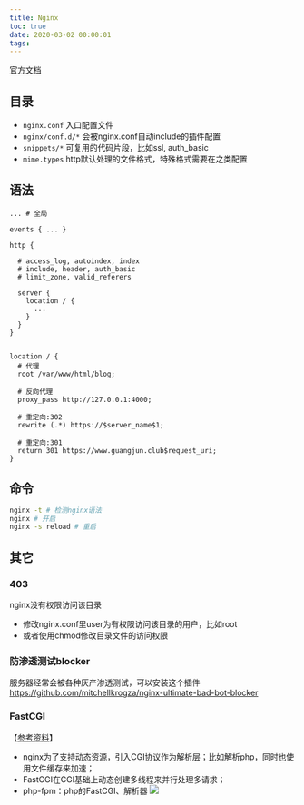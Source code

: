 ```yaml
---
title: Nginx
toc: true
date: 2020-03-02 00:00:01
tags:
---
```


[官方文档](http://nginx.org/en/docs/)


## 目录
* `nginx.conf` 入口配置文件
* `nginx/conf.d/*` 会被nginx.conf自动include的插件配置
* `snippets/*` 可复用的代码片段，比如ssl, auth_basic
* `mime.types` http默认处理的文件格式，特殊格式需要在之类配置


## 语法
```nginx
... # 全局

events { ... }

http {

  # access_log, autoindex, index
  # include, header, auth_basic
  # limit_zone, valid_referers

  server {
    location / {
      ...
    }
  }
}


location / {
  # 代理
  root /var/www/html/blog;

  # 反向代理
  proxy_pass http://127.0.0.1:4000;

  # 重定向:302
  rewrite (.*) https://$server_name$1;

  # 重定向:301
  return 301 https://www.guangjun.club$request_uri;
}
```

## 命令
```sh
nginx -t # 检测nginx语法
nginx # 开启
nginx -s reload # 重启
```


## 其它
### 403
nginx没有权限访问该目录
* 修改nginx.conf里user为有权限访问该目录的用户，比如root
* 或者使用chmod修改目录文件的访问权限

### 防渗透测试blocker
服务器经常会被各种灰产渗透测试，可以安装这个插件
https://github.com/mitchellkrogza/nginx-ultimate-bad-bot-blocker

### FastCGI
【[参考资料](https://www.cnblogs.com/tssc/p/10255590.html
)】
* nginx为了支持动态资源，引入CGI协议作为解析层；比如解析php，同时也使用文件缓存来加速；
* FastCGI在CGI基础上动态创建多线程来并行处理多请求；
* php-fpm：php的FastCGI、解析器
![](https://img2018.cnblogs.com/blog/1211667/201901/1211667-20190114112158766-480550737.png)
